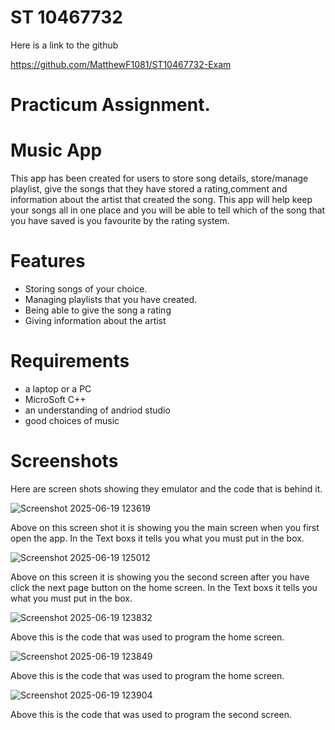 # ST 10467732

Here is a link to the github

https://github.com/MatthewF1081/ST10467732-Exam

# Practicum Assignment.

# Music App

This app has been created for users to store song details, store/manage playlist, give the songs that they have stored a rating,comment and information about the artist that created the song. This app will help keep your songs all in one place and you will be able to tell which of the song that you have saved is you favourite by the rating system.

# Features
* Storing songs of your choice.
* Managing playlists that you have created.
* Being able to give the song a rating
* Giving information about the artist

# Requirements
* a laptop or a PC
* MicroSoft C++
* an understanding of andriod studio
* good choices of music
  

# Screenshots

  Here are screen shots showing they emulator and the code that is behind it.

  
 ![Screenshot 2025-06-19 123619](https://github.com/user-attachments/assets/10a45e51-3655-401d-bbc7-ae55bddb41eb)

Above on this screen shot it is showing you the main screen when you first open the app. In the Text boxs it tells you what you must put in the box.

![Screenshot 2025-06-19 125012](https://github.com/user-attachments/assets/570f95e3-4a76-400c-8d36-094030b545bb)

Above on this screen it is showing you the second screen after you have click the next page button on the home screen. In the Text boxs it tells you what you must put in the box.

![Screenshot 2025-06-19 123832](https://github.com/user-attachments/assets/e539415a-0e87-4cdb-8025-5b14e35eb813)

Above this is the code that was used to program the home screen. 

![Screenshot 2025-06-19 123849](https://github.com/user-attachments/assets/9c2e4841-8546-4b84-be52-85ae8dd48760)

Above this is the code that was used to program the home screen. 

![Screenshot 2025-06-19 123904](https://github.com/user-attachments/assets/4db41586-a852-42b7-b3dc-4c152600ce5d)

Above this is the code that was used to program the second screen.


